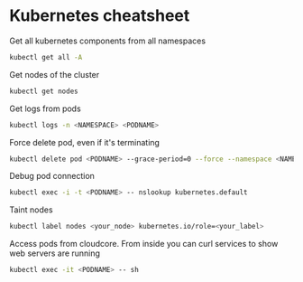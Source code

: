 # Kubernetes cheatsheet

Get all kubernetes components from all namespaces

```sh
kubectl get all -A
```

Get nodes of the cluster

```sh
kubectl get nodes
```

Get logs from pods

```sh
kubectl logs -n <NAMESPACE> <PODNAME>
```

Force delete pod, even if it's terminating

```sh
kubectl delete pod <PODNAME> --grace-period=0 --force --namespace <NAMESPACE>
```

Debug pod connection

```sh
kubectl exec -i -t <PODNAME> -- nslookup kubernetes.default
```

Taint nodes

```sh
kubectl label nodes <your_node> kubernetes.io/role=<your_label>
```

Access pods from cloudcore. From inside you can curl services to show web servers are running

```sh
kubectl exec -it <PODNAME> -- sh
```
